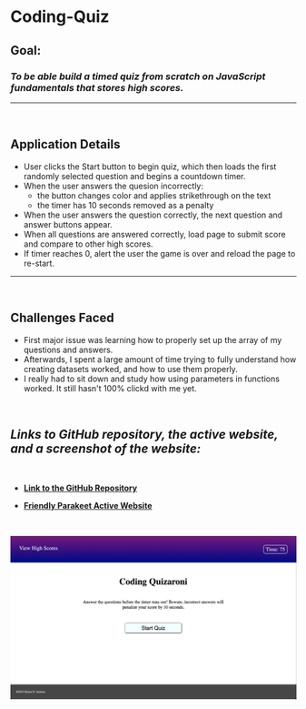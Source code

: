 # Coding-Quiz

## **Goal:**
### *To be able build a timed quiz from scratch on JavaScript fundamentals that stores high scores.*

___

<br>

## Application Details
- User clicks the Start button to begin quiz, which then loads the first randomly selected question and begins a countdown timer.
- When the user answers the quesion incorrectly: 
    - the button changes color and applies strikethrough on the text
    - the timer has 10 seconds removed as a penalty
- When the user answers the question correctly, the next question and answer buttons appear.
- When all questions are answered correctly, load page to submit score and compare to other high scores.
- If timer reaches 0, alert the user the game is over and reload the page to re-start.


___

<br>

## Challenges Faced

- First major issue was learning how to properly set up the array of my questions and answers.
- Afterwards, I spent a large amount of time trying to fully understand how creating datasets worked, and how to use them properly.
- I really had to sit down and study how using parameters in functions worked. It still hasn't 100% clickd with me yet.

<br>

## *Links to GitHub repository, the active website, and a screenshot of the website:*

<br>

- **[Link to the GitHub Repository](https://github.com/Doctor-Worm/Coding-Quiz)**

- **[Friendly Parakeet Active Website](https://doctor-worm.github.io/Coding-Quiz/)**

<br>

![Website Screenshot](./assets/images/Coding-Quiz-Screenshot.png)